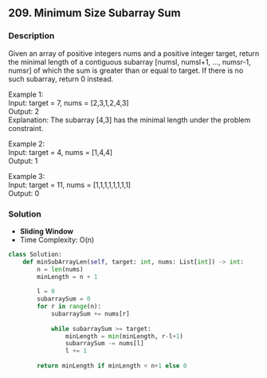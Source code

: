 ## 209. Minimum Size Subarray Sum

### Description

Given an array of positive integers nums and a positive integer target, return the minimal length of a contiguous subarray [numsl, numsl+1, ..., numsr-1, numsr] of which the sum is greater than or equal to target. If there is no such subarray, return 0 instead.

Example 1:  
Input: target = 7, nums = [2,3,1,2,4,3]  
Output: 2  
Explanation: The subarray [4,3] has the minimal length under the problem constraint.  

Example 2:  
Input: target = 4, nums = [1,4,4]  
Output: 1  

Example 3:  
Input: target = 11, nums = [1,1,1,1,1,1,1,1]  
Output: 0  

### Solution
* **Sliding Window**
* Time Complexity: O(n)

```python
class Solution:
    def minSubArrayLen(self, target: int, nums: List[int]) -> int:
        n = len(nums)
        minLength = n + 1
        
        l = 0
        subarraySum = 0
        for r in range(n):
            subarraySum += nums[r]
            
            while subarraySum >= target:
                minLength = min(minLength, r-l+1)
                subarraySum -= nums[l]
                l += 1
        
        return minLength if minLength < n+1 else 0
```